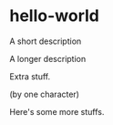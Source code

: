 # hello-world
A short description

A longer description

Extra stuff.

(by one character)

Here's some more stuffs.
